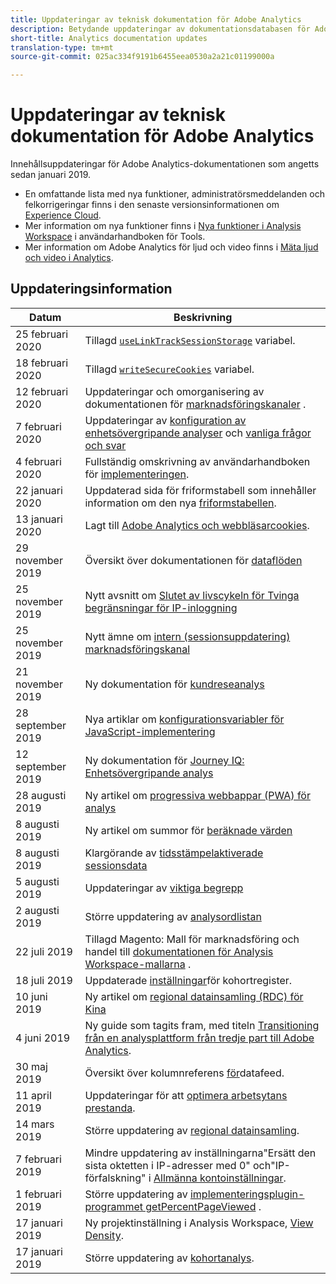 ```yaml
---
title: Uppdateringar av teknisk dokumentation för Adobe Analytics
description: Betydande uppdateringar av dokumentationsdatabasen för Adobe Analytics.
short-title: Analytics documentation updates
translation-type: tm+mt
source-git-commit: 025ac334f9191b6455eea0530a2a21c01199000a

---
```



# Uppdateringar av teknisk dokumentation för Adobe Analytics

Innehållsuppdateringar för Adobe Analytics-dokumentationen som angetts sedan januari 2019.

* En omfattande lista med nya funktioner, administratörsmeddelanden och felkorrigeringar finns i den senaste versionsinformationen om [Experience Cloud](https://docs.adobe.com/content/help/en/release-notes/experience-cloud/current.html).
* Mer information om nya funktioner finns i [Nya funktioner i Analysis Workspace](/help/analyze/analysis-workspace/new-features-in-analysis-workspace.md) i användarhandboken för Tools.
* Mer information om Adobe Analytics för ljud och video finns i [Mäta ljud och video i Analytics](https://docs.adobe.com/content/help/en/media-analytics/using/media-overview.html).

## Uppdateringsinformation

| Datum | Beskrivning |
|---|---|
| 25 februari 2020 | Tillagd [`useLinkTrackSessionStorage`](/help/implement/vars/config-vars/uselinktracksessionstorage.md) variabel. |
| 18 februari 2020 | Tillagd [`writeSecureCookies`](/help/implement/vars/config-vars/writesecurecookies.md) variabel. |
| 12 februari 2020 | Uppdateringar och omorganisering av dokumentationen för [marknadsföringskanaler](https://docs.adobe.com/content/help/en/analytics/components/marketing-channels/mc-get-started/c-getting-started-mchannel.html) . |
| 7 februari 2020 | Uppdateringar av [konfiguration av enhetsövergripande analyser](../components/cda/cda-setup.md) och [vanliga frågor och svar](../components/cda/cda-faq.md) |
| 4 februari 2020 | Fullständig omskrivning av användarhandboken för [implementeringen](../implement/home.md). |
| 22 januari 2020 | Uppdaterad sida för friformstabell som innehåller information om den nya [friformstabellen](/help/analyze/analysis-workspace/visualizations/freeform-table.md). |
| 13 januari 2020 | Lagt till [Adobe Analytics och webbläsarcookies](../technotes/cookies.md). |
| 29 november 2019 | Översikt över dokumentationen för [dataflöden](/help/export/analytics-data-feed/data-feed-overview.md) |
| 25 november 2019 | Nytt avsnitt om [Slutet av livscykeln för Tvinga begränsningar för IP-inloggning](https://docs.adobe.com/content/help/en/analytics/admin/company-settings/login-restrictions-eol.html) |
| 25 november 2019 | Nytt ämne om [intern (sessionsuppdatering) marknadsföringskanal](https://docs.adobe.com/content/help/en/analytics/components/marketing-channels/session-refresh.html) |
| 21 november 2019 | Ny dokumentation för [kundreseanalys](https://docs.adobe.com/content/help/en/analytics-platform/using/cja-landing.html) |
| 28 september 2019 | Nya artiklar om [konfigurationsvariabler för JavaScript-implementering](https://docs.adobe.com/content/help/en/analytics/implementation/javascript-implementation/variables-analytics-reporting/configuration-variables.html) |
| 12 september 2019 | Ny dokumentation för [Journey IQ: Enhetsövergripande analys](https://docs.adobe.com/content/help/en/analytics/components/cda/cda-home.html) |
| 28 augusti 2019 | Ny artikel om [progressiva webbappar (PWA) för analys](https://docs.adobe.com/content/help/en/analytics/analyze/pwa/pwa.html) |
| 8 augusti 2019 | Ny artikel om summor för [beräknade värden](/help/components/c-calcmetrics/cm-totals.md) |
| 8 augusti 2019 | Klargörande av [tidsstämpelaktiverade sessionsdata](/help/admin/admin/timestamp-optional.md) |
| 5 augusti 2019 | Uppdateringar av [viktiga begrepp](/help/analyze/reports-analytics/key-concepts.md) |
| 2 augusti 2019 | Större uppdatering av [analysordlistan](/help/technotes/terms.md) |
| 22 juli 2019 | Tillagd Magento: Mall för marknadsföring och handel till [dokumentationen för Analysis Workspace-mallarna](/help/analyze/analysis-workspace/build-workspace-project/starter-projects.md) . |
| 18 juli 2019 | Uppdaterade [inställningar](/help/analyze/analysis-workspace/visualizations/cohort-table/t-cohort.md)för kohortregister. |
| 10 juni 2019 | Ny artikel om [regional datainsamling (RDC) för Kina](https://docs.adobe.com/content/help/en/analytics/technotes/rdc/rdc-china.html) |
| 4 juni 2019 | Ny guide som tagits fram, med titeln [Transitioning från en analysplattform från tredje part till Adobe Analytics](/help/technotes/ga-to-aa/home.md). |
| 30 maj 2019 | Översikt över kolumnreferens [för](/help/export/analytics-data-feed/c-df-contents/datafeeds-reference.md)datafeed. |
| 11 april 2019 | Uppdateringar för att [optimera arbetsytans prestanda](/help/analyze/analysis-workspace/workspace-faq/optimizing-performance.md). |
| 14 mars 2019 | Större uppdatering av [regional datainsamling](/help/technotes/rdc/regional-data-collection.md). |
| 7 februari 2019 | Mindre uppdatering av inställningarna&quot;Ersätt den sista oktetten i IP-adresser med 0&quot; och&quot;IP-förfalskning&quot; i [Allmänna kontoinställningar](/help/admin/admin/general-acct-settings-admin.md). |
| 1 februari 2019 | Större uppdatering av [implementeringsplugin-programmet getPercentPageViewed](../implement/vars/plugins/getpercentpageviewed.md) . |
| 17 januari 2019 | Ny projektinställning i Analysis Workspace, [View Density](/help/analyze/analysis-workspace/build-workspace-project/view-density.md). |
| 17 januari 2019 | Större uppdatering av [kohortanalys](/help/analyze/analysis-workspace/visualizations/cohort-table/cohort-analysis.md). |
